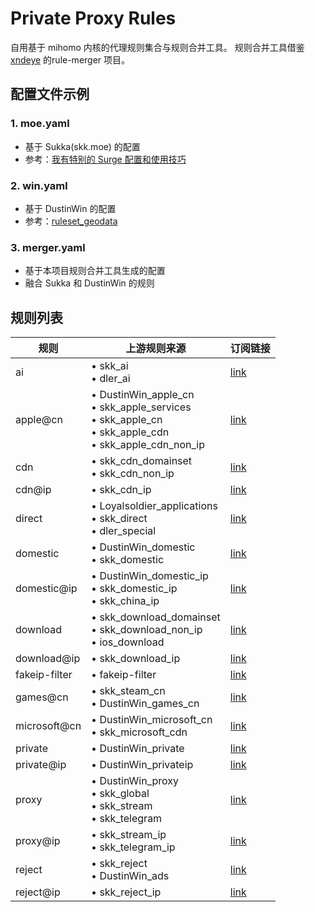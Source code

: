 # Private Proxy Rules

自用基于 mihomo 内核的代理规则集合与规则合并工具。
规则合并工具借鉴 [xndeye](https://github.com/xndeye/rule-merger) 的rule-merger 项目。

## 配置文件示例

### 1. moe.yaml
- 基于 Sukka(skk.moe) 的配置
- 参考：[我有特别的 Surge 配置和使用技巧](https://blog.skk.moe/post/i-have-my-unique-surge-setup/)

### 2. win.yaml
- 基于 DustinWin 的配置
- 参考：[ruleset_geodata](https://github.com/DustinWin/ruleset_geodata)

### 3. merger.yaml
- 基于本项目规则合并工具生成的配置
- 融合 Sukka 和 DustinWin 的规则

## 规则列表

| 规则          | 上游规则来源 | 订阅链接 |
| ------------- | ------------ | -------- |
| ai            | • skk_ai<br>• dler_ai | [link](https://raw.githubusercontent.com/reddishJade/private_proxy/refs/heads/main/output/ai.yaml) |
| apple@cn      | • DustinWin_apple_cn<br>• skk_apple_services<br>• skk_apple_cn<br>• skk_apple_cdn<br>• skk_apple_cdn_non_ip | [link](https://raw.githubusercontent.com/reddishJade/private_proxy/refs/heads/main/output/apple@cn.yaml) |
| cdn           | • skk_cdn_domainset<br>• skk_cdn_non_ip | [link](https://raw.githubusercontent.com/reddishJade/private_proxy/refs/heads/main/output/cdn.yaml) |
| cdn@ip        | • skk_cdn_ip | [link](https://raw.githubusercontent.com/reddishJade/private_proxy/refs/heads/main/output/cdn@ip.yaml) |
| direct        | • Loyalsoldier_applications<br>• skk_direct<br>• dler_special | [link](https://raw.githubusercontent.com/reddishJade/private_proxy/refs/heads/main/output/direct.yaml) |
| domestic      | • DustinWin_domestic<br>• skk_domestic | [link](https://raw.githubusercontent.com/reddishJade/private_proxy/refs/heads/main/output/domestic.yaml) |
| domestic@ip   | • DustinWin_domestic_ip<br>• skk_domestic_ip<br>• skk_china_ip | [link](https://raw.githubusercontent.com/reddishJade/private_proxy/refs/heads/main/output/domestic@ip.yaml) |
| download      | • skk_download_domainset<br>• skk_download_non_ip<br>• ios_download | [link](https://raw.githubusercontent.com/reddishJade/private_proxy/refs/heads/main/output/download.yaml) |
| download@ip   | • skk_download_ip | [link](https://raw.githubusercontent.com/reddishJade/private_proxy/refs/heads/main/output/download@ip.yaml) |
| fakeip-filter | • fakeip-filter | [link](https://raw.githubusercontent.com/reddishJade/private_proxy/refs/heads/main/output/fakeip-filter.yaml) |
| games@cn      | • skk_steam_cn<br>• DustinWin_games_cn | [link](https://raw.githubusercontent.com/reddishJade/private_proxy/refs/heads/main/output/games@cn.yaml) |
| microsoft@cn  | • DustinWin_microsoft_cn<br>• skk_microsoft_cdn | [link](https://raw.githubusercontent.com/reddishJade/private_proxy/refs/heads/main/output/microsoft@cn.yaml) |
| private       | • DustinWin_private | [link](https://raw.githubusercontent.com/reddishJade/private_proxy/refs/heads/main/output/private.yaml) |
| private@ip    | • DustinWin_privateip | [link](https://raw.githubusercontent.com/reddishJade/private_proxy/refs/heads/main/output/private@ip.yaml) |
| proxy         | • DustinWin_proxy<br>• skk_global<br>• skk_stream<br>• skk_telegram | [link](https://raw.githubusercontent.com/reddishJade/private_proxy/refs/heads/main/output/proxy.yaml) |
| proxy@ip      | • skk_stream_ip<br>• skk_telegram_ip | [link](https://raw.githubusercontent.com/reddishJade/private_proxy/refs/heads/main/output/proxy@ip.yaml) |
| reject        | • skk_reject<br>• DustinWin_ads | [link](https://raw.githubusercontent.com/reddishJade/private_proxy/refs/heads/main/output/reject.yaml) |
| reject@ip     | • skk_reject_ip | [link](https://raw.githubusercontent.com/reddishJade/private_proxy/refs/heads/main/output/reject@ip.yaml) |
